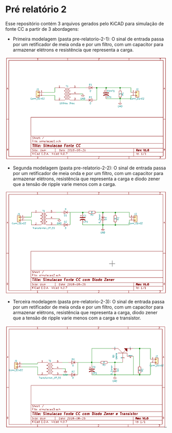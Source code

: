 # Pré relatório 2 

Esse repositório contém 3 arquivos gerados pelo KiCAD para simulação de fonte CC a partir de 3 abordagens:
* Primeira modelagem (pasta pre-relatorio-2-1): 
O sinal de entrada passa por um retificador de meia onda e por um filtro, com um capacitor para armazenar elétrons e resistência que representa a carga.

![alt text][circuito1]

* Segunda modelagem (pasta pre-relatorio-2-2): 
O sinal de entrada passa por um retificador de meia onda e por um filtro, com um capacitor para armazenar elétrons, resistência que representa a carga e diodo zener que a tensão de ripple varie menos com a carga.

![alt text][circuito2]

* Terceira modelagem (pasta pre-relatorio-2-3): 
O sinal de entrada passa por um retificador de meia onda e por um filtro, com um capacitor para armazenar elétrons, resistência que representa a carga, diodo zener que a tensão de ripple varie menos com a carga e transistor.

![alt text][circuito3]

[circuito1]: https://github.com/luisaburini/eletronica-pre-relatorio2/blob/master/pre-relatorio-2-1/simulacao1.png
[circuito2]: https://github.com/luisaburini/eletronica-pre-relatorio2/blob/master/pre-relatorio-2-2/simulacao2.png
[circuito3]: https://github.com/luisaburini/eletronica-pre-relatorio2/blob/master/pre-relatorio-2-3/simulacao3.png
